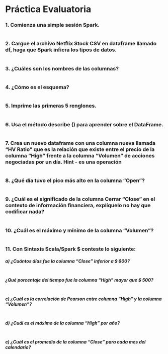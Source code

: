 # Práctica Evaluatoria

### 1. Comienza una simple sesión Spark.
```scala

```

### 2. Cargue el archivo Netflix Stock CSV en dataframe llamado df, haga que Spark infiera los tipos de datos.
```scala

```
### 3. ¿Cuáles son los nombres de las columnas?
```scala

```

### 4. ¿Cómo es el esquema?
```scala

```

### 5. Imprime las primeras 5 renglones.
```scala

```

### 6. Usa el método describe () para aprender sobre el DataFrame.
```scala

```

### 7. Crea un nuevo dataframe con una columna nueva llamada “HV Ratio” que es la relación que existe entre el precio de la columna “High” frente a la columna “Volumen” de acciones negociadas por un día. Hint - es una operación
```scala

```

### 8. ¿Qué día tuvo el pico más alto en la columna “Open”?
```scala

```

### 9. ¿Cuál es el significado de la columna Cerrar “Close” en el contexto de información financiera, explíquelo no hay que codificar nada?
```scala

```

### 10. ¿Cuál es el máximo y mínimo de la columna “Volumen”?
```scala

```

### 11. Con Sintaxis Scala/Spark $ conteste lo siguiente:
##### a) ¿Cuántos días fue la columna “Close” inferior a $ 600?
```scala

```

##### ¿Qué porcentaje del tiempo fue la columna “High” mayor que $ 500?
```scala

```
##### c) ¿Cuál es la correlación de Pearson entre columna “High” y la columna “Volumen”?
```scala

```
##### d) ¿Cuál es el máximo de la columna “High” por año?
```scala

```
##### e) ¿Cuál es el promedio de la columna “Close” para cada mes del calendario?
```scala

```